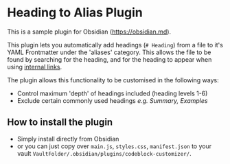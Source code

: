 # Heading to Alias Plugin

This is a sample plugin for Obsidian (https://obsidian.md).

This plugin lets you automatically add headings (`# Heading`)  from a file to it's YAML Frontmatter under the 'aliases' category. This allows the file to be found by searching for the heading, and for the heading to appear when using [internal links](https://help.obsidian.md/links). 

The plugin allows this functionality to be customised in the following ways:
- Control maximum 'depth' of headings included (heading levels 1-6)
- Exclude certain commonly used headings *e.g. Summary, Examples*

## How to install the plugin

- Simply install directly from Obsidian
- or you can just copy over `main.js`, `styles.css`, `manifest.json` to your vault `VaultFolder/.obsidian/plugins/codeblock-customizer/`.